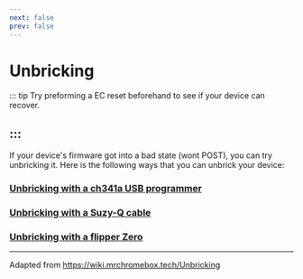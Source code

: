 ```yaml
---
next: false
prev: false
---
```

# Unbricking

::: tip
    Try preforming a EC reset beforehand to see if your device can recover.

:::
---
If your device's firmware got into a bad state (wont POST), you can try unbricking it.
Here is the following ways that you can unbrick your device:

### [Unbricking with a ch341a USB programmer](unbrick-ch341a)
### [Unbricking with a Suzy-Q cable](unbrick-suzyq)
### [Unbricking with a flipper Zero](unbrick-flipper)

---

Adapted from <a href="https://wiki.mrchromebox.tech/Unbricking">https://wiki.mrchromebox.tech/Unbricking</a>
